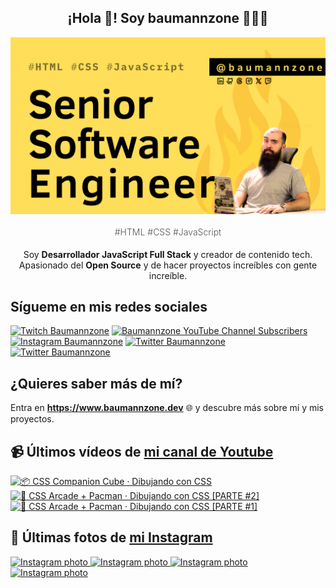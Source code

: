 <p align="center">
   <h2 align="center">¡Hola 👋! Soy baumannzone 👨🏻‍💻</h2>
   <img align="center" src="img/Senior Software Engineer.png" />
   <h4 align="center" style="font-weight: 300; color: #555;">#HTML #CSS #JavaScript</h4>
</p>

<p align="center" style="margin-bottom: 20px">Soy <strong>Desarrollador JavaScript Full Stack</strong> y creador de contenido tech.
<br/>
Apasionado del <strong>Open Source</strong> y de hacer proyectos increíbles con gente increíble.
</p>

## Sígueme en mis redes sociales

[![Twitch Baumannzone](https://img.shields.io/twitch/status/baumannzone?style=social)](https://twitch.tv/baumannzone)
[![Baumannzone YouTube Channel Subscribers](https://img.shields.io/youtube/channel/subscribers/UCTTj5ztXnGeDRPFVsBp7VMA?style=social)](https://youtube.com/rambitojs)
[![Instagram Baumannzone](https://img.shields.io/badge/Baumannzone--_.svg?label=Instagram&style=social&logo=instagram)](https://instagram.com/baumannzone)
[![Twitter Baumannzone](https://img.shields.io/twitter/follow/Baumannzone?label=Twitter&style=social)](https://twitter.com/baumannzone)
[![Twitter Baumannzone](https://img.shields.io/badge/LinkedIn-ffffff?logo=linkedin&logoColor=black)](https://www.linkedin.com/in/baumannzone/)


## ¿Quieres saber más de mí?

Entra en **https://www.baumannzone.dev** 🌐 y descubre más sobre mí y mis proyectos.

## 📹 Últimos vídeos de [mi canal de Youtube](https://youtube.com/rambitojs?sub_confirmation=1)


<a href='https://youtu.be/W6xwoSJahA0' target='_blank'>
  <img width='30%' src='https://img.youtube.com/vi/W6xwoSJahA0/mqdefault.jpg' alt='📦 CSS Companion Cube · Dibujando con CSS' />
</a>
<a href='https://youtu.be/9C3NXVXewH8' target='_blank'>
  <img width='30%' src='https://img.youtube.com/vi/9C3NXVXewH8/mqdefault.jpg' alt='👾 CSS Arcade + Pacman · Dibujando con CSS [PARTE #2]' />
</a>
<a href='https://youtu.be/2ahqLdgkSxA' target='_blank'>
  <img width='30%' src='https://img.youtube.com/vi/2ahqLdgkSxA/mqdefault.jpg' alt='👾 CSS Arcade + Pacman · Dibujando con CSS [PARTE #1]' />
</a>

## 📸 Últimas fotos de [mi Instagram](https://instagram.com/baumannzone)


<a href='https://instagram.com/p/DBM6xZZo04v' target='_blank'>
  <img width='20%' src='https://scontent-ams2-1.cdninstagram.com/v/t51.29350-15/463474695_1105913000884920_6645772424736888620_n.jpg?stp=dst-jpg_e15_fr_s1080x1080&_nc_ht=scontent-ams2-1.cdninstagram.com&_nc_cat=100&_nc_ohc=vdh1aFgDXNwQ7kNvgEYxA2H&_nc_gid=20f4563e24c2407fb1069c2ac300be6e&edm=APU89FABAAAA&ccb=7-5&oh=00_AYAQCtR_Uf4MnRNViKWlaSP2SjM3BLrx1dKeRSvfWgRidA&oe=672A991E&_nc_sid=bc0c2c' alt='Instagram photo' />
</a>
<a href='https://instagram.com/p/DA-cUxKga9o' target='_blank'>
  <img width='20%' src='https://scontent-ams4-1.cdninstagram.com/v/t51.29350-15/462724118_1214173046469999_8425480638527805325_n.jpg?stp=dst-jpg_e35_s1080x1080&_nc_ht=scontent-ams4-1.cdninstagram.com&_nc_cat=103&_nc_ohc=GFOV88vQS9gQ7kNvgG0Fy9s&_nc_gid=20f4563e24c2407fb1069c2ac300be6e&edm=APU89FABAAAA&ccb=7-5&oh=00_AYD9SspT8Rw6mmzGBjjreKy3cHmHb_5EUzhkCKIWylzkHg&oe=672A81E6&_nc_sid=bc0c2c' alt='Instagram photo' />
</a>
<a href='https://instagram.com/p/DAQXnuoodQk' target='_blank'>
  <img width='20%' src='https://scontent-ams4-1.cdninstagram.com/v/t51.29350-15/461062629_426626950000533_9002489415070421136_n.jpg?stp=dst-jpg_e15_fr_s1080x1080&_nc_ht=scontent-ams4-1.cdninstagram.com&_nc_cat=109&_nc_ohc=OkxPXpqXVGEQ7kNvgGoPWn_&_nc_gid=20f4563e24c2407fb1069c2ac300be6e&edm=APU89FABAAAA&ccb=7-5&oh=00_AYCRxOfYNcwzAauxVoe9fDynM3R9O0BW5hOH89Xo3m-NIw&oe=672A8AC5&_nc_sid=bc0c2c' alt='Instagram photo' />
</a>
<a href='https://instagram.com/p/C_zkCnMNVJ8' target='_blank'>
  <img width='20%' src='https://scontent-ams4-1.cdninstagram.com/v/t51.29350-15/459285584_1457234704829851_6995853833957953455_n.jpg?stp=dst-jpg_e35_s1080x1080&_nc_ht=scontent-ams4-1.cdninstagram.com&_nc_cat=107&_nc_ohc=FUpMT-c9FGsQ7kNvgGNc9JC&_nc_gid=20f4563e24c2407fb1069c2ac300be6e&edm=APU89FABAAAA&ccb=7-5&oh=00_AYDzF7XK6WuCWbY1OyShsY459e4f9QIUDodVBe-hkic0BA&oe=672A8F61&_nc_sid=bc0c2c' alt='Instagram photo' />
</a>
